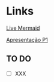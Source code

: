 # Links

[Live Mermaid](https://mermaid.live/edit#pako:eNqlVE1P5DAM_StRTssCB669MqyEhBAS4rLqxSSeGUttXJykYhfNf8edrw3TzF7IyX3PSe3nl3xYxx5tY10HMS4IVgJ9G4yuLWJeYgYhNh87cFqXFJIhXwAxCYWVCdzjHMUeqJvDEcMa5rDjkCDxnPCQ4BGiox5DjX-lEtRs3G65BQ-aUXKvzB1CMJBoLHEnBHI3Tsf_uCjwAeNbpljlljCyUKpy2sqSpAd5EtRuHRzYTRtKiW854DvwfxWeAOwpRhZNHynhCSnocKB0jsbxRLWjCA6_Zm8BOBxzpuRdt98whceocjuoDDLRwAu8G-tjjuqOHBc8448Tvw_k6l74Rf1JwXnn7vtTqTt20NFf0AK_cOcs4ia1vE4aJOnfBwhnpXv4d_R3LlXwqCOvCOS0Dl_bocr5Sv4AFOfoCrnQoLSHn9QNIEUfs04Pj0Zrb1prrq81-KnB3jWNmWTcZe6hInEKSo0aw45FUO3fBntle9QrRV6frK16rU1rVIVso6HHJeQutbYNG02FnPj5T3C2SZLxygrn1do2S-iifuVhMsb-yTuiOrrfzIfvzSfGWJAT)

[Apresentação P1](https://www.canva.com/design/DAGhXwzP99s/5o2Yuf_G_rDnDhSfPRpIdg/edit)

## TO DO
- [ ] XXX
